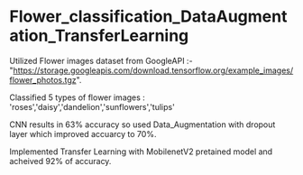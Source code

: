 # Flower_classification_DataAugmentation_TransferLearning

Utilized Flower images dataset from GoogleAPI :-
 "https://storage.googleapis.com/download.tensorflow.org/example_images/flower_photos.tgz".

Classified 5 types of flower images :
'roses','daisy','dandelion','sunflowers','tulips'

CNN results in 63% accuracy so used Data_Augmentation with dropout layer which improved accuarcy to 70%.

Implemented Transfer Learning with MobilenetV2 pretained model and acheived 92% of accuracy.

